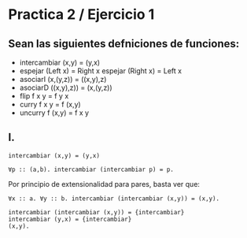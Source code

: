 # Practica 2 / Ejercicio 1 
## Sean las siguientes defniciones de funciones:
- intercambiar (x,y) = (y,x)
- espejar (Left x) = Right x
espejar (Right x) = Left x
- asociarI (x,(y,z)) = ((x,y),z)
- asociarD ((x,y),z)) = (x,(y,z))
- flip f x y = f y x
- curry f x y = f (x,y)
- uncurry f (x,y) = f x y

## I.
```
intercambiar (x,y) = (y,x)
```
```
∀p :: (a,b). intercambiar (intercambiar p) = p.
```
Por principio de extensionalidad para pares, basta ver que:
```
∀x :: a. ∀y :: b. intercambiar (intercambiar (x,y)) = (x,y).
```
```
intercambiar (intercambiar (x,y)) = {intercambiar}
intercambiar (y,x) = {intercambiar}
(x,y).
```
